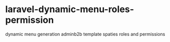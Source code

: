 # laravel-dynamic-menu-roles-permission
dynamic menu generation adminb2b template spaties roles and permissions
